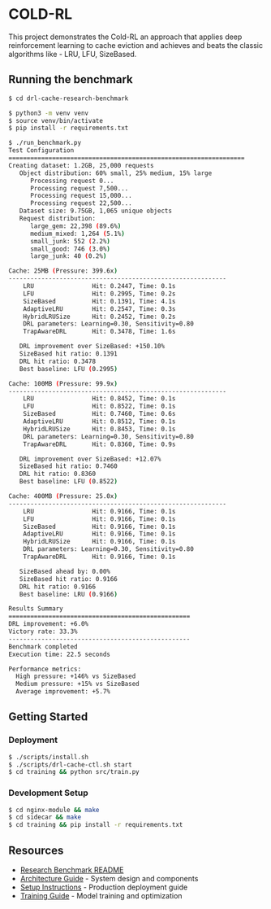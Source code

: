# COLD-RL

This project demonstrates the Cold-RL an approach that applies deep reinforcement learning to cache eviction and achieves and beats the classic algorithms like - LRU, LFU, SizeBased.

## Running the benchmark

```bash
$ cd drl-cache-research-benchmark

$ python3 -m venv venv
$ source venv/bin/activate
$ pip install -r requirements.txt

$ ./run_benchmark.py
Test Configuration
=================================================================
Creating dataset: 1.2GB, 25,000 requests
   Object distribution: 60% small, 25% medium, 15% large
      Processing request 0...
      Processing request 7,500...
      Processing request 15,000...
      Processing request 22,500...
   Dataset size: 9.75GB, 1,065 unique objects
   Request distribution:
      large_gem: 22,398 (89.6%)
      medium_mixed: 1,264 (5.1%)
      small_junk: 552 (2.2%)
      small_good: 746 (3.0%)
      large_junk: 40 (0.2%)

Cache: 25MB (Pressure: 399.6x)
------------------------------------------------------------
    LRU                Hit: 0.2447, Time: 0.1s
    LFU                Hit: 0.2995, Time: 0.2s
    SizeBased          Hit: 0.1391, Time: 4.1s
    AdaptiveLRU        Hit: 0.2547, Time: 0.3s
    HybridLRUSize      Hit: 0.2452, Time: 0.2s
    DRL parameters: Learning=0.30, Sensitivity=0.80
    TrapAwareDRL       Hit: 0.3478, Time: 1.6s

   DRL improvement over SizeBased: +150.10%
   SizeBased hit ratio: 0.1391
   DRL hit ratio: 0.3478
   Best baseline: LFU (0.2995)

Cache: 100MB (Pressure: 99.9x)
------------------------------------------------------------
    LRU                Hit: 0.8452, Time: 0.1s
    LFU                Hit: 0.8522, Time: 0.1s
    SizeBased          Hit: 0.7460, Time: 0.6s
    AdaptiveLRU        Hit: 0.8512, Time: 0.1s
    HybridLRUSize      Hit: 0.8453, Time: 0.1s
    DRL parameters: Learning=0.30, Sensitivity=0.80
    TrapAwareDRL       Hit: 0.8360, Time: 0.9s

   DRL improvement over SizeBased: +12.07%
   SizeBased hit ratio: 0.7460
   DRL hit ratio: 0.8360
   Best baseline: LFU (0.8522)

Cache: 400MB (Pressure: 25.0x)
------------------------------------------------------------
    LRU                Hit: 0.9166, Time: 0.1s
    LFU                Hit: 0.9166, Time: 0.1s
    SizeBased          Hit: 0.9166, Time: 0.1s
    AdaptiveLRU        Hit: 0.9166, Time: 0.1s
    HybridLRUSize      Hit: 0.9166, Time: 0.1s
    DRL parameters: Learning=0.30, Sensitivity=0.80
    TrapAwareDRL       Hit: 0.9166, Time: 0.1s

   SizeBased ahead by: 0.00%
   SizeBased hit ratio: 0.9166
   DRL hit ratio: 0.9166
   Best baseline: LRU (0.9166)

Results Summary
==================================================
DRL improvement: +6.0%
Victory rate: 33.3%
--------------------------------------------------
Benchmark completed
Execution time: 22.5 seconds

Performance metrics:
  High pressure: +146% vs SizeBased
  Medium pressure: +15% vs SizeBased
  Average improvement: +5.7%
```


## Getting Started

### Deployment

```bash
$ ./scripts/install.sh
$ ./scripts/drl-cache-ctl.sh start
$ cd training && python src/train.py
```

### Development Setup

```bash
$ cd nginx-module && make
$ cd sidecar && make
$ cd training && pip install -r requirements.txt
```

## Resources

- [Research Benchmark README](drl-cache-research-benchmark/README.md)
- [Architecture Guide](docs/ARCHITECTURE.md) - System design and components
- [Setup Instructions](docs/SETUP.md) - Production deployment guide  
- [Training Guide](docs/TRAINING.md) - Model training and optimization
